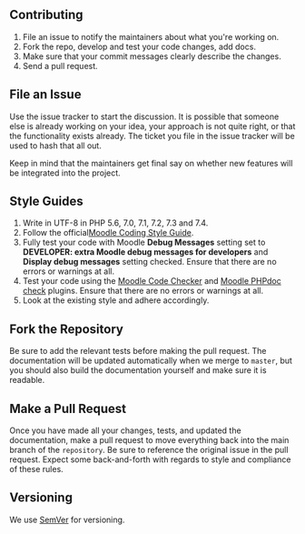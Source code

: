 Contributing
----------------------------------

1. File an issue to notify the maintainers about what you're working on.
2. Fork the repo, develop and test your code changes, add docs.
3. Make sure that your commit messages clearly describe the changes.
4. Send a pull request.

File an Issue
-------------------

Use the issue tracker to start the discussion. It is possible that someone
else is already working on your idea, your approach is not quite right, or that
the functionality exists already. The ticket you file in the issue tracker will
be used to hash that all out.

Keep in mind that the maintainers get final say on whether new features will be
integrated into the project.

Style Guides
-------------------
1. Write in UTF-8 in PHP 5.6, 7.0, 7.1, 7.2, 7.3 and 7.4.
2. Follow the official[Moodle Coding Style Guide](https://docs.moodle.org/dev/Coding_style).
3. Fully test your code with Moodle **Debug Messages** setting set to
**DEVELOPER: extra Moodle debug messages for developers** and
**Display debug messages** setting checked.
Ensure that there are no errors or warnings at all.
4. Test your code using the [Moodle Code Checker](https://moodle.org/plugins/local_codechecker)
and [Moodle PHPdoc check](https://moodle.org/plugins/local_moodlecheck) plugins.
Ensure that there are no errors or warnings at all.
5. Look at the existing style and adhere accordingly.

Fork the Repository
-------------------

Be sure to add the relevant tests before making the pull request. The
documentation will be updated automatically when we merge to `master`,
but you should also build the documentation yourself and make sure it is
readable.

Make a Pull Request
---------------------

Once you have made all your changes, tests, and updated the documentation,
make a pull request to move everything back into the main branch of the
`repository`. Be sure to reference the original issue in the pull request.
Expect some back-and-forth with regards to style and compliance of these
rules.

Versioning
---------------------
We use [SemVer](http://semver.org/) for versioning.
